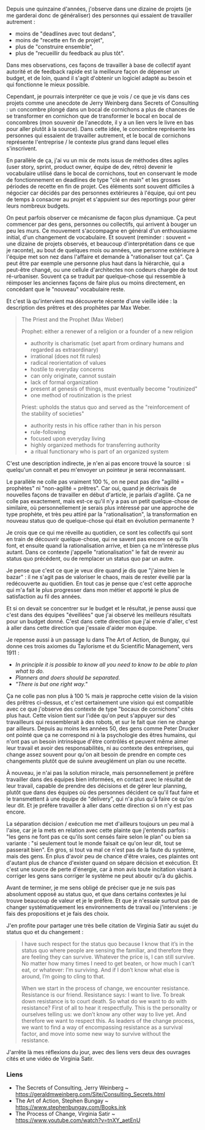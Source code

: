 Depuis une quinzaine d'années, j'observe dans une dizaine de projets (je me
garderai donc de généraliser) des personnes qui essaient de travailler
autrement&nbsp;:

- moins de "deadlines avec tout dedans",
- moins de "recette en fin de projet",
- plus de "construire ensemble",
- plus de "recueillir du feedback au plus tôt".

Dans mes observations, ces façons de travailler à base de collectif ayant
autorité et de feedback rapide est la meilleure façon de dépenser un budget, et
de loin, quand il s'agit d'obtenir un logiciel adapté au besoin et qui
fonctionne le mieux possible.

Cependant, je pourrais interpréter ce que je vois / ce que je vis dans ces
projets comme une anecdote de Jerry Weinberg dans Secrets of Consulting : un
concombre plongé dans un bocal de cornichons a plus de chances de se
transformer en cornichon que de transformer le bocal en bocal de concombres
(mon souvenir de l'anecdote, il y a un lien vers le livre en bas pour aller
plutôt à la source). Dans cette idée, le concombre représente les personnes qui
essaient de travailler autrement, et le bocal de cornichons représente
l'entreprise / le contexte plus grand dans lequel elles s'inscrivent.

En parallèle de ça, j'ai vu un mix de mots issus de méthodes dites agiles (user
story, sprint, product owner, équipe de dev, rétro) devenir le vocabulaire
utilisé dans le bocal de cornichons, tout en conservant le mode de
fonctionnement en deadlines de type "clé en main" et les grosses périodes de
recette en fin de projet. Ces éléments sont souvent difficiles à négocier car
décidés par des personnes extérieures à l'équipe, qui ont peu de temps à
consacrer au projet et s'appuient sur des reportings pour gérer leurs nombreux
budgets.

On peut parfois observer ce mécanisme de façon plus dynamique. Ça peut
commencer par des gens, personnes ou collectifs, qui arrivent à bouger un peu
les murs. Ce mouvement s'accompagne en général d'un enthousiasme initial, d'un
changement de vocabulaire. Et souvent (reminder : souvent = une dizaine de
projets observés, et beaucoup d'interprétation dans ce que je raconte), au bout
de quelques mois ou années, une personne extérieure à l'équipe  met son nez
dans l'affaire et demande à "rationaliser tout ça". Ça peut être par exemple
une personne plus haut dans la hiérarchie, qui a peut-être changé, ou une
cellule d'architectes non codeurs chargée de tout ré-urbaniser. Souvent ça se
traduit par quelque-chose qui ressemble à réimposer les anciennes façons de
faire plus ou moins directement, en concédant que le "nouveau" vocabulaire
reste.

Et c'est là qu'intervient ma découverte récente d'une vieille idée : la
description des prêtres et des prophètes par Max Weber.

> The Priest and the Prophet (Max Weber)
>
> Prophet: either a renewer of a religion or a founder of a new religion
>
> - authority is charismatic (set apart from ordinary humans and regarded as extraordinary)
> - irrational (does not fit rules)
> - radical reorientation of values
> - hostile to everyday concerns
> - can only originate, cannot sustain
> - lack of formal organization
> - present at genesis of things, must eventually become "routinized"
> - one method of routinization is the priest
>
> Priest: upholds the status quo and served as the "reinforcement of the stability of societies"
>
> - authority rests in his office rather than in his person
> - rule-following
> - focused upon everyday living
> - highly organized methods for transferring authority
> - a ritual functionary who is part of an organized system

C'est une description indirecte, je n'en ai pas encore trouvé la source : si
quelqu'un connaît et peu m'envoyer un pointeur je serai reconnaissant.

Le parallèle ne colle pas vraiment 100 %, on ne peut pas dire "agilité =
prophètes" ni "non-agilité = prêtres". Car oui, quand je décrivais de nouvelles
façons de travailler en début d'article, je parlais d'agilité. Ça ne colle pas
exactement, mais est-ce qu'il n'y a pas un petit quelque-chose de similaire, où
personnellement je serais plus intéressé par une approche de type prophète, et
très peu attiré par la "rationalisation", la transformation en nouveau status
quo de quelque-chose qui était en évolution permanente ?

Je crois que ce qui me réveille au quotidien, ce sont les collectifs qui sont
en train de découvrir quelque-chose, qui ne savent pas encore ce qu'ils font,
et ensuite quand la rationalisation arrive, et bien ça ne m'intéresse plus
autant. Dans ce contexte j'appelle "rationalisation" le fait de revenir au
status quo précédent, ou de remplacer un status quo par un autre.

Je pense que c'est ce que je veux dire quand je dis que "j'aime bien le bazar"
: il ne s'agit pas de valoriser le chaos, mais de rester éveillé par la
redécouverte au quotidien. En tout cas je pense que c'est cette approche qui
m'a fait le plus progresser dans mon métier et apporté le plus de satisfaction
au fil des années.

Et si on devait se concentrer sur le budget et le résultat, je pense aussi que
c'est dans des équipes "éveillées" que j'ai observé les meilleurs résultats
pour un budget donné. C'est dans cette direction que j'ai envie d'aller, c'est
à aller dans cette direction que j'essaie d'aider mon équipe.

Je repense aussi à un passage lu dans The Art of Action, de Bungay, qui donne
ces trois axiomes du Taylorisme et du Scientific Management, vers 1911 :

- _In principle it is possible to know all you need to know to be able to plan
  what to do._
- _Planners and doers should be separated._
- _"There is but one right way."_

Ça ne colle pas non plus à 100 % mais je rapproche cette vision de la vision
des prêtres ci-dessus, et c'est certainement une vision qui est compatible avec
ce que j'observe des contexte de type "bocaux de cornichons" cités plus haut.
Cette vision tient sur l'idée qu'on peut s'appuyer sur des travailleurs qui
ressemblerait à des robots, et sur le fait que rien ne change par ailleurs.
Depuis au moins les années 50, des gens comme Peter Drucker ont pointé que ça
ne correspond ni à la psychologie des êtres humains, qui n'ont pas un besoin
intrinsèque d'être contrôlés et peuvent même aimer leur travail et avoir des
responsabilités, ni au contexte des entreprises, qui change assez souvent pour
qu'on ait besoin de prendre en compte ces changements plutôt que de suivre
aveuglément un plan ou une recette.

À nouveau, je n'ai pas la solution miracle, mais personnellement je préfère
travailler dans des équipes bien informées, en contact avec le résultat de leur
travail, capable de prendre des décisions et de gérer leur planning, plutôt que
dans des équipes où des personnes décident ce qu'il faut faire et le
transmettent à une équipe de "delivery", qui n'a plus qu'à faire ce qu'on leur
dit. Et je préfère travailler à aller dans cette direction si on n'y est pas
encore.

La séparation décision / exécution me met d'ailleurs toujours un peu mal à
l'aise, car je la mets en relation avec cette plainte que j'entends parfois :
"les gens ne font pas ce qu'ils sont censés faire selon le plan" ou bien sa
variante : "si seulement tout le monde faisait ce qu'on leur dit, tout se
passerait bien". En gros, si tout va mal ce n'est pas de la faute du système,
mais des gens. En plus d'avoir peu de chance d'être vraies, ces plaintes ont
d'autant plus de chance d'exister quand on sépare décision et exécution. Et
c'est une source de perte d'énergie, car à mon avis toute incitation visant à
corriger les gens sans corriger le système ne peut aboutir qu'à du gâchis.

Avant de terminer, je me sens obligé de préciser que je ne suis pas absolument
opposé au status quo, et que dans certains contextes je lui trouve beaucoup de
valeur et je le préfère. Et que je n'essaie surtout pas de changer
systématiquement les environnements de travail ou j'interviens : je fais des
propositions et je fais des choix.

J'en profite pour partager une très belle citation de Virginia Satir au sujet
du status quo et du changement&nbsp;:

> I have such respect for the status quo because I know that it’s in the status
> quo where people are sensing the familiar, and therefore they are feeling
> they can survive. Whatever the price is, I can still survive. No matter how
> many times I need to get beaten, or how much I can’t eat, or whatever: I’m
> surviving. And if I don’t know what else is around, I’m going to cling to
> that.
>
> When we start in the process of change, we encounter resistance. Resistance
> is our friend. Resistance says: I want to live. To break down resistance is
> to court death. So what do we want to do with resistance? First of all to
> hear it respectfully. This is the personality or ourselves telling us: we
> don’t know any other way to live yet. And therefore we want to respect this.
> As leaders of the change process, we want to find a way of encompassing
> resistance as a survival factor, and move into some new way to survive
> without the resistance.

J'arrête là mes réflexions du jour, avec des liens vers deux des ouvrages
cités et une vidéo de Virginia Satir.

### Liens

- The Secrets of Consulting, Jerry Weinberg ~ <https://geraldmweinberg.com/Site/Consulting_Secrets.html>
- The Art of Action, Stephen Bungay ~ <https://www.stephenbungay.com/Books.ink>
- The Process of Change, Virginia Satir ~ <https://www.youtube.com/watch?v=tnXY_aetEnU>
